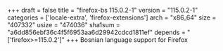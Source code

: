 +++
draft = false
title = "firefox-bs 115.0.2-1"
version = "115.0.2-1"
categories = ['locale-extra', 'firefox-extensions']
arch = "x86_64"
size = "407332"
usize = "474036"
sha1sum = "a6dd856ebf36c4f5f6953aa6d29942cdcd1811ef"
depends = "['firefox>=115.0.2']"
+++
Bosnian language support for Firefox